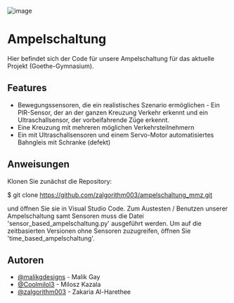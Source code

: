 ![image](https://github.com/user-attachments/assets/0b427717-3b84-4f43-8d11-35431e47b909)


# Ampelschaltung
Hier befindet sich der Code für unsere Ampelschaltung für das aktuelle Projekt (Goethe-Gymnasium).



## Features

- Bewegungssensoren, die ein realistisches Szenario ermöglichen - Ein PIR-Sensor, der an der ganzen Kreuzung Verkehr erkennt und ein Ultraschallsensor, der vorbeifahrende Züge erkennt.
- Eine Kreuzung mit mehreren möglichen Verkehrsteilnehmern
- Ein mit Ultraschallsensoren und einem Servo-Motor automatisiertes Bahngleis mit Schranke (defekt)

## Anweisungen

Klonen Sie zunächst die Repository:

   $ git clone https://github.com/zalgorithm003/ampelschaltung_mmz.git
   
und öffnen Sie sie in Visual Studio Code.
Zum Austesten / Benutzen unserer Ampelschaltung samt Sensoren muss die Datei 'sensor_based_ampelschaltung.py' ausgeführt werden. Um auf die zeitbasierten Versionen ohne Sensoren zuzugreifen, öffnen Sie 'time_based_ampelschaltung'.

## Autoren

- [@malikgdesigns](https://www.github.com/malikgdesigns) - Malik Gay
- [@Coolmilol3](https://www.github.com/Coolmilol3) - Milosz Kazala
- [@zalgorithm003](https://www.github.com/zalgorithm003) - Zakaria Al-Harethee


